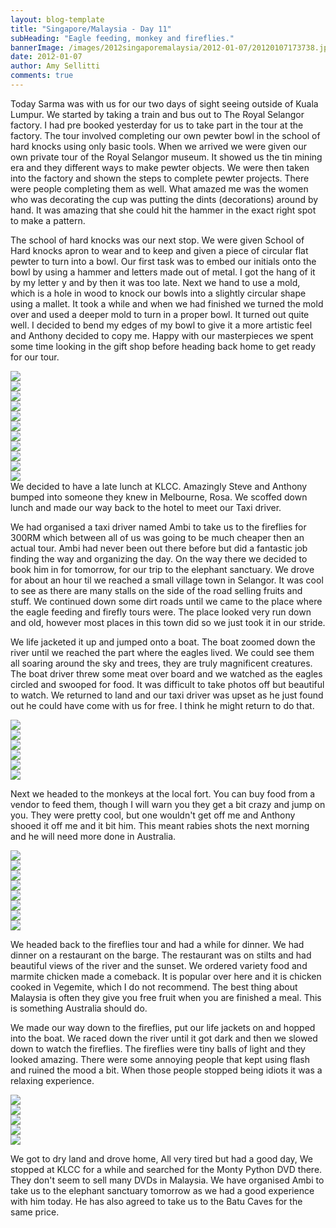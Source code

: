 ```yaml
---
layout: blog-template
title: "Singapore/Malaysia - Day 11"
subHeading: "Eagle feeding, monkey and fireflies."
bannerImage: /images/2012singaporemalaysia/2012-01-07/20120107173738.jpg_compressed.JPEG
date: 2012-01-07
author: Amy Sellitti
comments: true
---
```


Today Sarma was with us for our two days of sight seeing outside of Kuala Lumpur.  We started by taking a train and bus out to The Royal Selangor factory. I had pre booked yesterday for us to take part in the tour at the factory. The tour involved completing our own pewter bowl in the school of hard knocks using only basic tools. When we arrived we were given our own private tour of the Royal Selangor museum. It showed us the tin mining era and they different ways to make pewter objects. We were then taken into the factory and shown the steps to complete pewter projects. There were people completing them as well. What amazed me was the women who was decorating the cup was putting the dints (decorations) around by hand. It was amazing that she could hit the hammer in the exact right spot to make a pattern.

The school of hard knocks was our next stop. We were given School of Hard knocks apron to wear and to keep and given a piece of circular flat pewter to turn into a bowl.  Our first task was to embed our initials onto the bowl by using a hammer and letters made out of metal. I got the hang of it by my letter y and by then it was too late. Next we hand to use a mold, which is a hole in wood to knock our bowls into a slightly circular shape using a mallet. It took a while and when we had finished we turned the mold over and used a deeper mold to turn in a proper bowl. It turned out quite well. I decided to bend my edges of my bowl to give it a more artistic feel and Anthony decided to copy me. Happy with our masterpieces we spent some time looking in the gift shop before heading back home to get ready for our tour. 

<div class="center-image"><img src="/images/2012singaporemalaysia/2012-01-07/20120107115551.jpg_compressed.JPEG" /></div>
<div class="center-image"><img src="/images/2012singaporemalaysia/2012-01-07/20120107120149.jpg_compressed.JPEG" /></div>
<div class="center-image"><img src="/images/2012singaporemalaysia/2012-01-07/20120107122327.jpg_compressed.JPEG" /></div>
<div class="center-image"><img src="/images/2012singaporemalaysia/2012-01-07/20120107122847.jpg_compressed.JPEG" /></div>
<div class="center-image"><img src="/images/2012singaporemalaysia/2012-01-07/20120107123150.jpg_compressed.JPEG" /></div>
<div class="center-image"><img src="/images/2012singaporemalaysia/2012-01-07/20120107123349.jpg_compressed.JPEG" /></div>
<div class="center-image"><img src="/images/2012singaporemalaysia/2012-01-07/20120107124013.jpg_compressed.JPEG" /></div>
<div class="center-image"><img src="/images/2012singaporemalaysia/2012-01-07/20120107124147.jpg_compressed.JPEG" /></div>
<div class="center-image"><img src="/images/2012singaporemalaysia/2012-01-07/20120107124359.jpg_compressed.JPEG" /></div>
<div class="center-image"><img src="/images/2012singaporemalaysia/2012-01-07/IMG_7850.JPG_compressed.JPEG" /></div>
<div class="center-image"><img src="/images/2012singaporemalaysia/2012-01-07/IMG_7858.JPG_compressed.JPEG" /></div>
We decided to have a late lunch at KLCC. Amazingly Steve and Anthony bumped into someone they knew in Melbourne, Rosa. We scoffed down lunch and made our way back to the hotel to meet our Taxi driver.

We had organised a taxi driver named Ambi to take us to the fireflies for 300RM which between all of us was going to be much cheaper then an actual tour. Ambi had never been out there before but did a fantastic job finding the way and organizing the day. On the way there we decided to book him in for tomorrow, for our trip to the elephant sanctuary. We drove for about an hour til we reached a small village town in Selangor. It was cool to see as there are many stalls on the side of the road selling fruits and stuff. We continued down some dirt roads until we came to the place where the eagle feeding and firefly tours were. The place looked very run down and old, however most places in this town did so we just took it in our stride.

We life jacketed it up and jumped onto a boat. The boat zoomed down the river until we reached the part where the eagles lived. We could see them all soaring around the sky and trees, they are truly magnificent creatures. The boat driver threw some meat over board and we watched as the eagles circled and swooped for food. It was difficult to take photos off but beautiful to watch. We returned to land and our taxi driver was upset as he just found out he could have come with us for free. I think he might return to do that.

<div class="center-image"><img src="/images/2012singaporemalaysia/2012-01-07/20120107162534.jpg_compressed.JPEG" /></div>
<div class="center-image"><img src="/images/2012singaporemalaysia/2012-01-07/20120107165058.jpg_compressed.JPEG" /></div>
<div class="center-image"><img src="/images/2012singaporemalaysia/2012-01-07/IMG_5848.JPG_compressed.JPEG" /></div>
<div class="center-image"><img src="/images/2012singaporemalaysia/2012-01-07/IMG_5919.JPG_compressed.JPEG" /></div>
<div class="center-image"><img src="/images/2012singaporemalaysia/2012-01-07/IMG_7879.JPG_compressed.JPEG" /></div>
<div class="center-image"><img src="/images/2012singaporemalaysia/2012-01-07/IMG_7897.JPG_compressed.JPEG" /></div>

Next we headed to the monkeys at the local fort. You can buy food from a vendor to feed them, though I will warn you they get a bit crazy and jump on you. They were pretty cool, but one wouldn't get off me and Anthony shooed it off me and it bit him. This meant rabies shots the next morning and he will need more done in Australia.

<div class="center-image"><img src="/images/2012singaporemalaysia/2012-01-07/IMG_8087.JPG_compressed.JPEG" /></div>
<div class="center-image"><img src="/images/2012singaporemalaysia/2012-01-07/IMG_8107.JPG_compressed.JPEG" /></div>
<div class="center-image"><img src="/images/2012singaporemalaysia/2012-01-07/IMG_8144.JPG_compressed.JPEG" /></div>
<div class="center-image"><img src="/images/2012singaporemalaysia/2012-01-07/IMG_8173.JPG_compressed.JPEG" /></div>
<div class="center-image"><img src="/images/2012singaporemalaysia/2012-01-07/20120107173558.jpg_compressed.JPEG" /></div>
<div class="center-image"><img src="/images/2012singaporemalaysia/2012-01-07/20120107173738.jpg_compressed.JPEG" /></div>
<div class="center-image"><img src="/images/2012singaporemalaysia/2012-01-07/20120107174226.jpg_compressed.JPEG" /></div>
<div class="center-image"><img src="/images/2012singaporemalaysia/2012-01-07/20120107173045.jpg_compressed.JPEG" /></div>

We headed back to the fireflies tour and had a while for dinner. We had dinner on a restaurant on the barge. The restaurant was on stilts and had beautiful views of the river and the sunset. We ordered variety food and marmite chicken made a comeback. It is popular over here and it is chicken cooked in Vegemite, which I do not recommend. The best thing about Malaysia is often they give you free fruit when you are finished a meal. This is something Australia should do.

We made our way down to the fireflies, put our life jackets on and hopped into the boat. We raced down the river until it got dark and then we slowed down to watch the fireflies. The fireflies were tiny balls of light and they looked amazing. There were some annoying people that kept using flash and ruined the mood a bit. When those people stopped being idiots it was a relaxing experience. 

<div class="center-image"><img src="/images/2012singaporemalaysia/2012-01-07/20120107193458.jpg_compressed.JPEG" /></div>
<div class="center-image"><img src="/images/2012singaporemalaysia/2012-01-07/IMG_8070.JPG_compressed.JPEG" /></div>
<div class="center-image"><img src="/images/2012singaporemalaysia/2012-01-07/IMG_5970.JPG_compressed.JPEG" /></div>
<div class="center-image"><img src="/images/2012singaporemalaysia/2012-01-07/20120107195424.jpg_compressed.JPEG" /></div>
<div class="center-image"><img src="/images/2012singaporemalaysia/2012-01-07/20120107202113.jpg_compressed.JPEG" /></div>

We got to dry land and drove home, All very tired but had a good day, We stopped at KLCC for a while and searched for the Monty Python DVD there. They don't seem to sell many DVDs in Malaysia.  We have organised Ambi to take us to the elephant sanctuary tomorrow as we had a good experience with him today. He has also agreed to take us to the Batu Caves for the same price.









